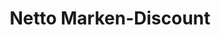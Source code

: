---
title: "Netto Marken-Discount"
url: /trier/netto-marken-discount-eltzstrasse/
shop: Supermarkt
---